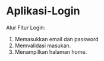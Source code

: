 # Aplikasi-Login

Alur Fitur Login:

1. Memasukkan email dan password
2. Memvalidasi masukan.
3. Menampilkan halaman home.
